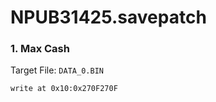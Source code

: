 # NPUB31425.savepatch

### 1. Max Cash

Target File: `DATA_0.BIN`

```
write at 0x10:0x270F270F
```

